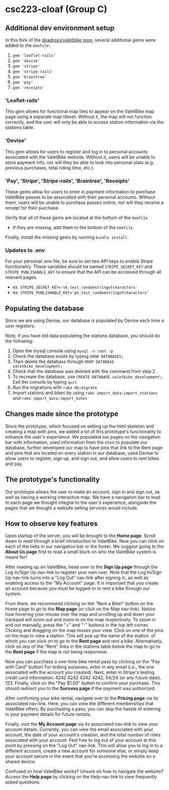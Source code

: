 # csc223-cloaf (Group C)

## Additional dev environment setup
In this fork of the [deadroxy/valetbike repo](https://github.com/deadroxy/valetbike), several additional gems were added to the `Gemfile`: 
1. `gem 'leaflet-rails'`
2. `gem 'devise'`
3. `gem 'stripe'`
4. `gem 'stripe-rails'`
5. `gem 'braintree'`
6. `gem 'pay'`
7. `gem 'receipts'`

### 'Leaflet-rails'
This gem allows for functional map tiles to appear on the ValetBike map page using a separate map tileset. Without it, the map will not function correctly, and the user will only be able to access station information via the stations table.

### 'Devise'
This gem allows for users to register and log in to personal accounts associated with the ValetBike website. Without it, users will be unable to store payment info, nor will they be able to look into personal stats (e.g. previous purchases, total riding time, etc.).

### 'Pay', 'Stripe', 'Stripe-rails', 'Braintree', 'Receipts'
These gems allow for users to enter in payment information to purchase ValetBike passes to be associated with their personal accounts. Without them, users will be unable to purchase passes online, nor will they receive a receipt for their purchase.

Verify that all of these gems are located at the bottom of the `Gemfile`
* If they are missing, add them to the bottom of the `Gemfile`.

Finally, install the missing gems by running `bundle install`.

### Updates to .env
For your personal .env file, be sure to set two API keys to enable Stripe functionality. These variables should be named `STRIPE_SECRET_KEY` and `STRIPE_PUBLISHABLE_KEY` to ensure that the API can be accessed through all relevant pages.

* ex. `STRIPE_SECRET_KEY='sk_test_randomstringofcharacters'`
* ex. `STRIPE_PUBLISHABLE_KEY='pk_test_randomstringofcharacters'`

## Populating the database
Since we are using Devise, our database is populated by Devise each time a user registers.

Note, if you have old data populating the stations database, you should do the following:

1. Open the mysql console using `mysql -u root -p`
2. Check the database exists by typing `SHOW DATABASES;`
3. Then delete the database through `DROP DATABASE valetbike_development;`
4. Check that the database was deleted with the command from step 2
5. To recreate the database, use `CREATE DATABASE valetbike_development;`. Exit the console by typing `quit`
6. Run the migrations with `rake db:migrate`
7. Import stations and bikes by using `rake import_data:import_stations` and `rake import_data:import_bikes`    

## Changes made since the prototype
Since the prototype, which focused on setting up the html skeleton and creating a map with pins, we added a lot of this prototype's functionality to enhance the user's experience. We populated our pages on the navigation bar with information, used information from the csvs to populate our database, further developed our map to have pins that link to the Rent page and pins that are located on every station in our database, used Devise to allow users to register, sign up, and sign out, and allow users to rent bikes and pay.

## The prototype's functionality
Our prototype allows the user to make an account, sign in and sign out, as well as having a working interactive map. We have a navigation bar to lead to each page we thought integral to the user's experience, alongside the pages that we thought a website selling services would include.


## How to observe key features
Upon startup of the server, you will be brought to the **Home page**. Scroll down to read through a brief introduction to ValetBike. Now you can click on each of the links in our navigation bar or the footer. We suggest going to the **About Us page** first to read a small blurb on who the ValetBike system is meant for!

After reading up on ValetBike, head over to the **Sign Up page** through the Log In/Sign Up nav-link to register your own user. Note that the Log In/Sign Up nav-link turns into a "Log Out" nav-link after signing in, as well as enabling access to the "My Account" page. It is important that you create an account because you must be logged-in to rent a bike through our system.

From there, we recommend clicking on the "Rent a Bike!" button on the Home page to go to the **Map page** (or click on the Map nav-link). Notice how hovering your mouse over the map and scrolling up and down your trackpad will zoom out and zoom in on the map respectively. To zoom in and out manually, press the "+" and "-" buttons in the top left corner. Clicking and dragging on the map moves your view. Click on one of the pins on the map to view a station. This will pop up the name of the station, of which you can click on to go to the **Rent page** and rent a bike. Alternatively, click on any of the "Rent" links in the stations table below the map to go to the **Rent page** if the map is not being responsive.

Now you can purchase a one-time bike rental pass by clicking on the "Pay with Card" button! For testing purposes, enter in any email (i.e., the one associated with the account you created). Next, enter in Stripe's testing credit card information: 4242 4242 4242 4242, 04/24 (or any future date), 123. Finally, click on the "Pay $1.00" button to confirm your purchase. This should redirect you to the **Success page** if the payment was authorized.

After confirming your bike rental, navigate over to the **Pricing page** via its associated nav-link. Here, you can view the different memberships that ValetBike offers. By purchasing a pass, you can skip the hassle of entering in your payment details for future rentals.

Finally, visit the **My Account page** via its associated nav-link to view your account details. Currently, you can view the email associated with your account, the date of your account's creation, and the total number of rides associated with your account. Feel free to log out of your account at this point by pressing on the "Log Out" nav-link. This will allow you to log in to a different account, create a new account for someone else, or simply keep your account secure in the event that you're accessing the website on a shared device.

Confused on how ValetBike works? Unsure on how to navigate the website? Access the **Help page** by clicking on the Help nav-link to view frequently asked questions.


